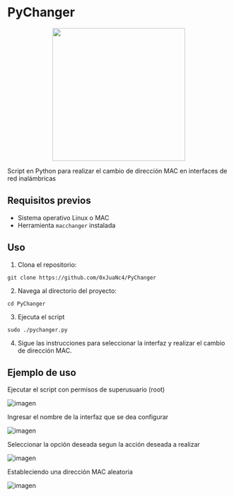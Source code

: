 # PyChanger

<div align="center">
  <img src="https://github.com/0xJuaNc4/BackDropOff/assets/130152767/39185e06-7daf-4942-81f1-f280cec91b19" width="300px">
</div>

Script en Python para realizar el cambio de dirección MAC en interfaces de red inalámbricas

## Requisitos previos

- Sistema operativo Linux o MAC
- Herramienta `macchanger` instalada

## Uso

1. Clona el repositorio:
```
git clone https://github.com/0xJuaNc4/PyChanger
```
2. Navega al directorio del proyecto:
```
cd PyChanger
```
3. Ejecuta el script
```
sudo ./pychanger.py
```
4. Sigue las instrucciones para seleccionar la interfaz y realizar el cambio de dirección MAC.

## Ejemplo de uso

Ejecutar el script con permisos de superusuario (root)

![imagen](https://github.com/0xJuaNc4/PyChanger/assets/130152767/62cda854-b6e9-4b7c-8411-d2f19c7063fe)

Ingresar el nombre de la interfaz que se dea configurar

![imagen](https://github.com/0xJuaNc4/PyChanger/assets/130152767/6024b6c4-f38e-4c3c-9089-8fde772e1df2)

Seleccionar la opción deseada segun la acción deseada a realizar

![imagen](https://github.com/0xJuaNc4/PyChanger/assets/130152767/db0f5e6d-5715-464e-a40d-18b055ba459a)

Estableciendo una dirección MAC aleatoria

![imagen](https://github.com/0xJuaNc4/PyChanger/assets/130152767/8a1f0dd3-c823-48d5-beb9-459acc1ba1cf)
